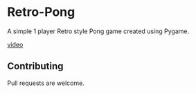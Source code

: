 # Retro-Pong
A simple 1 player Retro style Pong game created using Pygame.

[video](https://imgur.com/a/YntnIfm)

## Contributing
Pull requests are welcome.
